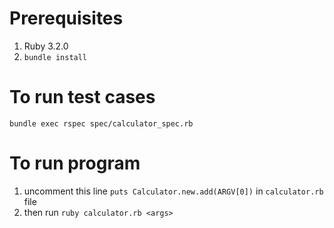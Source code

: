 # Prerequisites 
1. Ruby 3.2.0
2. `bundle install`

# To run test cases
`bundle exec rspec spec/calculator_spec.rb`

# To run program
1. uncomment this line `puts Calculator.new.add(ARGV[0])` in `calculator.rb` file
2. then run `ruby calculator.rb <args>`
